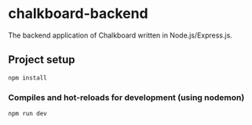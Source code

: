 # chalkboard-backend

The backend application of Chalkboard written in Node.js/Express.js.

## Project setup
```
npm install
```

### Compiles and hot-reloads for development (using nodemon)
```
npm run dev
```